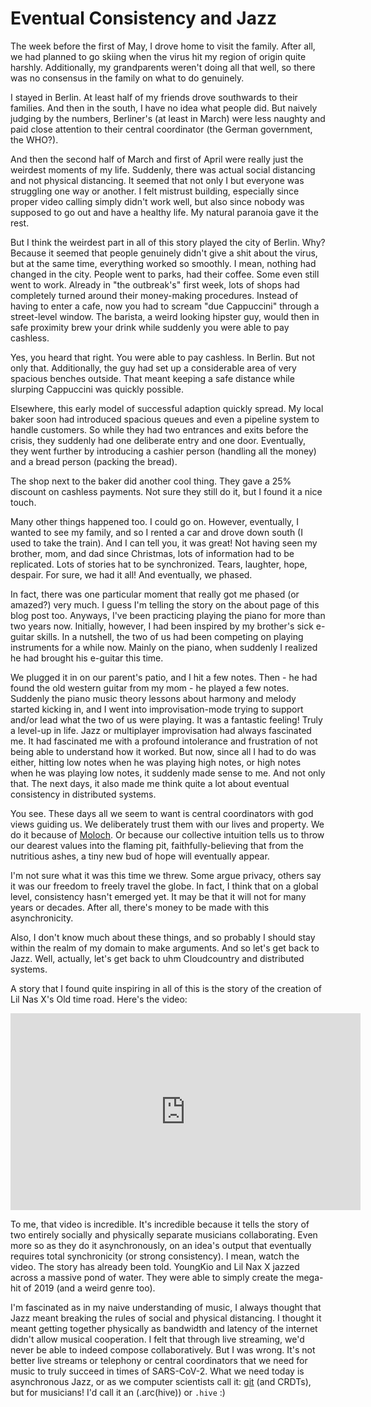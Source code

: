 # Eventual Consistency and Jazz

The week before the first of May, I drove home to visit the family. After all,
we had planned to go skiing when the virus hit my region of origin quite
harshly. Additionally, my grandparents weren't doing all that well, so there
was no consensus in the family on what to do genuinely.

I stayed in Berlin. At least half of my friends drove southwards to their
families. And then in the south, I have no idea what people did. But naively
judging by the numbers, Berliner's (at least in March) were less naughty and
paid close attention to their central coordinator (the German government, the
WHO?).

And then the second half of March and first of April were really just the
weirdest moments of my life. Suddenly, there was actual social distancing and
not physical distancing. It seemed that not only I but everyone was struggling
one way or another. I felt mistrust building, especially since proper video
calling simply didn't work well, but also since nobody was supposed to go out
and have a healthy life. My natural paranoia gave it the rest.

But I think the weirdest part in all of this story played the city of Berlin.
Why? Because it seemed that people genuinely didn't give a shit about the
virus, but at the same time, everything worked so smoothly. I mean, nothing had
changed in the city. People went to parks, had their coffee. Some even still
went to work. Already in "the outbreak's" first week, lots of shops had
completely turned around their money-making procedures. Instead of having to
enter a cafe, now you had to scream "due Cappuccini" through a street-level
window. The barista, a weird looking hipster guy, would then in safe proximity
brew your drink while suddenly you were able to pay cashless.

Yes, you heard that right. You were able to pay cashless. In Berlin. But not
only that. Additionally, the guy had set up a considerable area of very
spacious benches outside. That meant keeping a safe distance while slurping
Cappuccini was quickly possible.

Elsewhere, this early model of successful adaption quickly spread. My local
baker soon had introduced spacious queues and even a pipeline system to handle
customers. So while they had two entrances and exits before the crisis, they
suddenly had one deliberate entry and one door. Eventually, they went further
by introducing a cashier person (handling all the money) and a bread person
(packing the bread).

The shop next to the baker did another cool thing. They gave a 25% discount on
cashless payments. Not sure they still do it, but I found it a nice touch.

Many other things happened too. I could go on. However, eventually, I wanted to
see my family, and so I rented a car and drove down south (I used to take the
train). And I can tell you, it was great! Not having seen my brother, mom, and
dad since Christmas, lots of information had to be replicated. Lots of stories
hat to be synchronized. Tears, laughter, hope, despair. For sure, we had it
all! And eventually, we phased.

In fact, there was one particular moment that really got me phased (or amazed?)
very much. I guess I'm telling the story on the about page of this blog post
too. Anyways, I've been practicing playing the piano for more than two years
now. Initially, however, I had been inspired by my brother's sick e-guitar
skills. In a nutshell, the two of us had been competing on playing instruments
for a while now. Mainly on the piano, when suddenly I realized he had brought
his e-guitar this time.

We plugged it in on our parent's patio, and I hit a few notes. Then - he had
found the old western guitar from my mom - he played a few notes. Suddenly the
piano music theory lessons about harmony and melody started kicking in, and I
went into improvisation-mode trying to support and/or lead what the two of us
were playing. It was a fantastic feeling! Truly a level-up in life. Jazz or
multiplayer improvisation had always fascinated me. It had fascinated me with a
profound intolerance and frustration of not being able to understand how it
worked. But now, since all I had to do was either, hitting low notes when he
was playing high notes, or high notes when he was playing low notes, it
suddenly made sense to me. And not only that. The next days, it also made me
think quite a lot about eventual consistency in distributed systems.

You see. These days all we seem to want is central coordinators with god views
guiding us. We deliberately trust them with our lives and property. We do it
because of
[Moloch](https://slatestarcodex.com/2014/07/30/meditations-on-moloch/). Or
because our collective intuition tells us to throw our dearest values into the
flaming pit, faithfully-believing that from the nutritious ashes, a tiny new
bud of hope will eventually appear.

I'm not sure what it was this time we threw. Some argue privacy, others say it
was our freedom to freely travel the globe. In fact, I think that on a global
level, consistency hasn't emerged yet. It may be that it will not for many
years or decades. After all, there's money to be made with this asynchronicity.

Also, I don't know much about these things, and so probably I should stay
within the realm of my domain to make arguments. And so let's get back to Jazz.
Well, actually, let's get back to uhm Cloudcountry and distributed systems.

A story that I found quite inspiring in all of this is the story of the
creation of Lil Nas X's Old time road. Here's the video:

<iframe width="560" height="315" src="https://www.youtube.com/embed/sq6zmzE8y3U" title="YouTube video player" frameborder="0" allow="accelerometer; autoplay; clipboard-write; encrypted-media; gyroscope; picture-in-picture" allowfullscreen></iframe>

To me, that video is incredible. It's incredible because it tells the story of
two entirely socially and physically separate musicians collaborating. Even
more so as they do it asynchronously, on an idea's output that eventually
requires total synchronicity (or strong consistency). I mean, watch the video.
The story has already been told. YoungKio and Lil Nax X jazzed across a massive
pond of water. They were able to simply create the mega-hit of 2019 (and a
weird genre too).

I'm fascinated as in my naive understanding of music, I always thought that
Jazz meant breaking the rules of social and physical distancing. I thought it
meant getting together physically as bandwidth and latency of the internet
didn't allow musical cooperation. I felt that through live streaming, we'd
never be able to indeed compose collaboratively. But I was wrong. It's not
better live streams or telephony or central coordinators that we need for music
to truly succeed in times of SARS-CoV-2. What we need today is asynchronous
Jazz, or as we computer scientists call it: [git](https://git-scm.com/) (and
CRDTs), but for musicians! I'd call it an (.arc(hive)) or `.hive` :)
